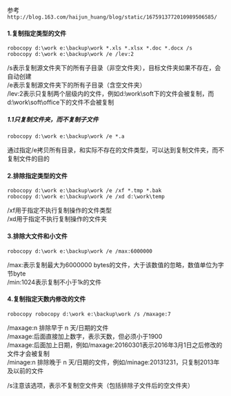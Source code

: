 参考`http://blog.163.com/haijun_huang/blog/static/1675913772010989506585/`

#### 1.复制指定类型的文件

	robocopy d:\work e:\backup\work *.xls *.xlsx *.doc *.docx /s
	robocopy d:\work e:\backup\work /e /lev:2
	
/s表示复制源文件夹下的所有子目录（非空文件夹），目标文件夹如果不存在，会自动创建  
/e表示复制源文件夹下的所有子目录（含空文件夹）  
/lev:2表示只复制两个层级内的文件，例如d:\work\soft下的文件会被复制，而d:\work\soft\office下的文件不会被复制  

##### 1.1只复制文件夹，而不复制子文件

	robocopy d:\work e:\backup\work /e *.a
	
通过指定/e拷贝所有目录，和实际不存在的文件类型，可以达到复制文件夹，而不复制文件的目的


#### 2.排除指定类型的文件

	robocopy d:\work e:\backup\work /e /xf *.tmp *.bak
	robocopy d:\work e:\backup\work /e /xd d:\work\temp
	
/xf用于指定不执行复制操作的文件类型  
/xd用于指定不执行复制操作的文件夹  

#### 3.排除大文件和小文件

	robocopy d:\work e:\backup\work /e /max:6000000

/max:表示复制最大为6000000 bytes的文件，大于该数值的忽略，数值单位为字节byte  
/min:1024表示复制不小于1k的文件

#### 4.复制指定天数内修改的文件

	robocopy robocopy d:\work e:\backup\work /s /maxage:7
	
/maxage:n 排除早于 n 天/日期的文件  
/maxage:后面直接加上数字，表示天数，但必须小于1900  
/maxage:后面加上日期，例如/maxage:20160301表示2016年3月1日之后修改的文件才会被复制  
/minage:n 排除晚于 n 天/日期的文件，例如/minage:20131231，只复制2013年及以前的文件  

/s注意该选项，表示不复制空文件夹（包括排除子文件后的空文件夹）